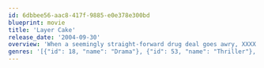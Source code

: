 ```yaml
---
id: 6dbbee56-aac8-417f-9885-e0e378e300bd
blueprint: movie
title: 'Layer Cake'
release_date: '2004-09-30'
overview: 'When a seemingly straight-forward drug deal goes awry, XXXX has to break his die-hard rules and turn up the heat, not only to outwit the old regime and come out on top, but to save his own skin...'
genres: '[{"id": 18, "name": "Drama"}, {"id": 53, "name": "Thriller"}, {"id": 80, "name": "Crime"}]'
---
```

